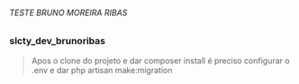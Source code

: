 ###### TESTE BRUNO MOREIRA RIBAS 
### slcty_dev_brunoribas

> Apos o clone do projeto e dar composer install é preciso configurar o .env e dar php artisan make:migration
